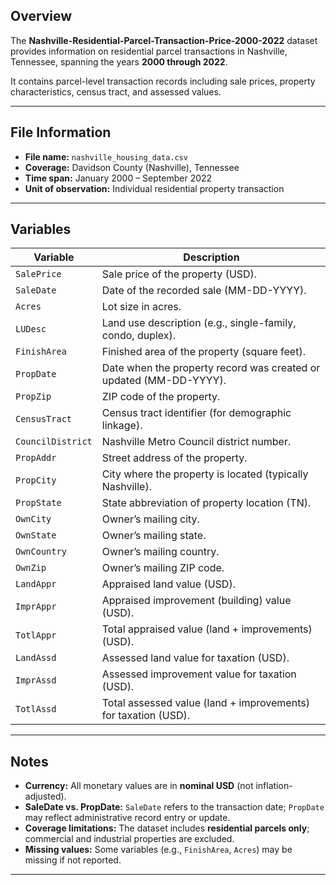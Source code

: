 ## Overview
The **Nashville-Residential-Parcel-Transaction-Price-2000-2022** dataset provides information on residential parcel transactions in Nashville, Tennessee, spanning the years **2000 through 2022**.  

It contains parcel-level transaction records including sale prices, property characteristics, census tract, and assessed values. 

---
## File Information
- **File name:** `nashville_housing_data.csv` 
- **Coverage:** Davidson County (Nashville), Tennessee  
- **Time span:** January 2000 – September 2022  
- **Unit of observation:** Individual residential property transaction  

---

## Variables
| Variable        | Description                                                                 |
|-----------------|-----------------------------------------------------------------------------|
| `SalePrice`     | Sale price of the property (USD).                                           |
| `SaleDate`      | Date of the recorded sale (MM-DD-YYYY).                                     |
| `Acres`         | Lot size in acres.                                                          |
| `LUDesc`        | Land use description (e.g., single-family, condo, duplex).                  |
| `FinishArea`    | Finished area of the property (square feet).                                |
| `PropDate`      | Date when the property record was created or updated (MM-DD-YYYY).          |
| `PropZip`       | ZIP code of the property.                                                   |
| `CensusTract`   | Census tract identifier (for demographic linkage).                          |
| `CouncilDistrict` | Nashville Metro Council district number.                                  |
| `PropAddr`      | Street address of the property.                                             |
| `PropCity`      | City where the property is located (typically Nashville).                   |
| `PropState`     | State abbreviation of property location (TN).                               |
| `OwnCity`       | Owner’s mailing city.                                                       |
| `OwnState`      | Owner’s mailing state.                                                      |
| `OwnCountry`    | Owner’s mailing country.                                                    |
| `OwnZip`        | Owner’s mailing ZIP code.                                                   |
| `LandAppr`      | Appraised land value (USD).                                                 |
| `ImprAppr`      | Appraised improvement (building) value (USD).                               |
| `TotlAppr`      | Total appraised value (land + improvements) (USD).                          |
| `LandAssd`      | Assessed land value for taxation (USD).                                     |
| `ImprAssd`      | Assessed improvement value for taxation (USD).                              |
| `TotlAssd`      | Total assessed value (land + improvements) for taxation (USD).              |

---

## Notes
- **Currency:** All monetary values are in **nominal USD** (not inflation-adjusted).  
- **SaleDate vs. PropDate:** `SaleDate` refers to the transaction date; `PropDate` may reflect administrative record entry or update.  
- **Coverage limitations:** The dataset includes **residential parcels only**; commercial and industrial properties are excluded.  
- **Missing values:** Some variables (e.g., `FinishArea`, `Acres`) may be missing if not reported.  

---
